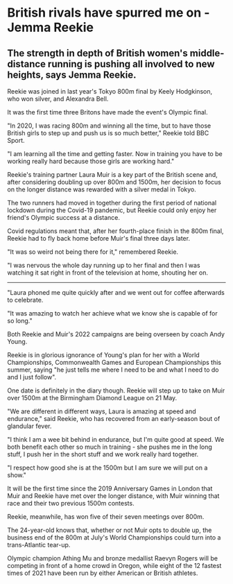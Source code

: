 # British rivals have spurred me on - Jemma Reekie

## The strength in depth of British women's middle-distance running is pushing all involved to new heights, says Jemma Reekie.

Reekie was joined in last year's Tokyo 800m final by Keely Hodgkinson, who won silver, and Alexandra Bell.

It was the first time three Britons have made the event's Olympic final.

"In 2020, I was racing 800m and winning all the time, but to have those British girls to step up and push us is so much better," Reekie told BBC Sport.

"I am learning all the time and getting faster. Now in training you have to be working really hard because those girls are working hard."

Reekie's training partner Laura Muir is a key part of the British scene and, after considering doubling up over 800m and 1500m, her decision to focus on the longer distance was rewarded with a silver medal in Tokyo.

The two runners had moved in together during the first period of national lockdown during the Covid-19 pandemic, but Reekie could only enjoy her friend's Olympic success at a distance.

Covid regulations meant that, after her fourth-place finish in the 800m final, Reekie had to fly back home before Muir's final three days later.

"It was so weird not being there for it," remembered Reekie.

"I was nervous the whole day running up to her final and then I was watching it sat right in front of the television at home, shouting her on.
________________________________________________________
"Laura phoned me quite quickly after and we went out for coffee afterwards to celebrate.

"It was amazing to watch her achieve what we know she is capable of for so long."

Both Reekie and Muir's 2022 campaigns are being overseen by coach Andy Young.

Reekie is in glorious ignorance of Young's plan for her with a World Championships, Commonwealth Games and European Championships this summer, saying "he just tells me where I need to be and what I need to do and I just follow".

One date is definitely in the diary though. Reekie will step up to take on Muir over 1500m at the Birmingham Diamond League on 21 May.

"We are different in different ways, Laura is amazing at speed and endurance," said Reekie, who has recovered from an early-season bout of glandular fever.

"I think I am a wee bit behind in endurance, but I'm quite good at speed. We both benefit each other so much in training - she pushes me in the long stuff, I push her in the short stuff and we work really hard together.

"I respect how good she is at the 1500m but I am sure we will put on a show."

It will be the first time since the 2019 Anniversary Games in London that Muir and Reekie have met over the longer distance, with Muir winning that race and their two previous 1500m contests.

Reekie, meanwhile, has won five of their seven meetings over 800m.

The 24-year-old knows that, whether or not Muir opts to double up, the business end of the 800m at July's World Championships could turn into a trans-Atlantic tear-up.

Olympic champion Athing Mu and bronze medallist Raevyn Rogers will be competing in front of a home crowd in Oregon, while eight of the 12 fastest times of 2021 have been run by either American or British athletes.

